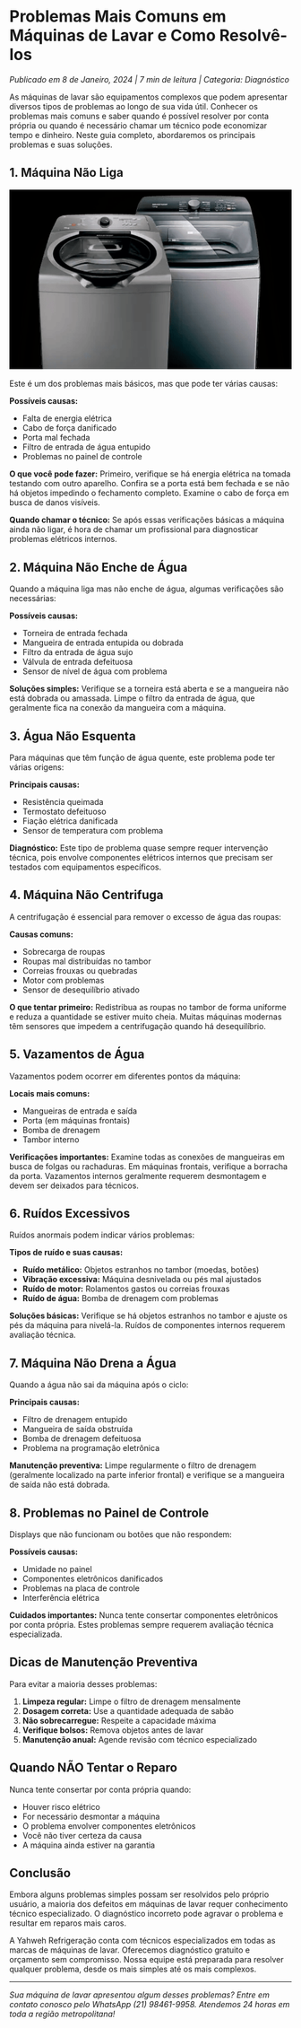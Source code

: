 # Problemas Mais Comuns em Máquinas de Lavar e Como Resolvê-los

*Publicado em 8 de Janeiro, 2024 | 7 min de leitura | Categoria: Diagnóstico*

As máquinas de lavar são equipamentos complexos que podem apresentar diversos tipos de problemas ao longo de sua vida útil. Conhecer os problemas mais comuns e saber quando é possível resolver por conta própria ou quando é necessário chamar um técnico pode economizar tempo e dinheiro. Neste guia completo, abordaremos os principais problemas e suas soluções.

## 1. Máquina Não Liga

![Máquinas de Lavar](/src/assets/maquina_lavar_nova_2.png)

Este é um dos problemas mais básicos, mas que pode ter várias causas:

**Possíveis causas:**
- Falta de energia elétrica
- Cabo de força danificado
- Porta mal fechada
- Filtro de entrada de água entupido
- Problemas no painel de controle

**O que você pode fazer:**
Primeiro, verifique se há energia elétrica na tomada testando com outro aparelho. Confira se a porta está bem fechada e se não há objetos impedindo o fechamento completo. Examine o cabo de força em busca de danos visíveis.

**Quando chamar o técnico:**
Se após essas verificações básicas a máquina ainda não ligar, é hora de chamar um profissional para diagnosticar problemas elétricos internos.

## 2. Máquina Não Enche de Água

Quando a máquina liga mas não enche de água, algumas verificações são necessárias:

**Possíveis causas:**
- Torneira de entrada fechada
- Mangueira de entrada entupida ou dobrada
- Filtro da entrada de água sujo
- Válvula de entrada defeituosa
- Sensor de nível de água com problema

**Soluções simples:**
Verifique se a torneira está aberta e se a mangueira não está dobrada ou amassada. Limpe o filtro da entrada de água, que geralmente fica na conexão da mangueira com a máquina.

## 3. Água Não Esquenta

Para máquinas que têm função de água quente, este problema pode ter várias origens:

**Principais causas:**
- Resistência queimada
- Termostato defeituoso
- Fiação elétrica danificada
- Sensor de temperatura com problema

**Diagnóstico:**
Este tipo de problema quase sempre requer intervenção técnica, pois envolve componentes elétricos internos que precisam ser testados com equipamentos específicos.

## 4. Máquina Não Centrifuga

A centrifugação é essencial para remover o excesso de água das roupas:

**Causas comuns:**
- Sobrecarga de roupas
- Roupas mal distribuídas no tambor
- Correias frouxas ou quebradas
- Motor com problemas
- Sensor de desequilíbrio ativado

**O que tentar primeiro:**
Redistribua as roupas no tambor de forma uniforme e reduza a quantidade se estiver muito cheia. Muitas máquinas modernas têm sensores que impedem a centrifugação quando há desequilíbrio.

## 5. Vazamentos de Água

Vazamentos podem ocorrer em diferentes pontos da máquina:

**Locais mais comuns:**
- Mangueiras de entrada e saída
- Porta (em máquinas frontais)
- Bomba de drenagem
- Tambor interno

**Verificações importantes:**
Examine todas as conexões de mangueiras em busca de folgas ou rachaduras. Em máquinas frontais, verifique a borracha da porta. Vazamentos internos geralmente requerem desmontagem e devem ser deixados para técnicos.

## 6. Ruídos Excessivos

Ruídos anormais podem indicar vários problemas:

**Tipos de ruído e suas causas:**
- **Ruído metálico:** Objetos estranhos no tambor (moedas, botões)
- **Vibração excessiva:** Máquina desnivelada ou pés mal ajustados
- **Ruído de motor:** Rolamentos gastos ou correias frouxas
- **Ruído de água:** Bomba de drenagem com problemas

**Soluções básicas:**
Verifique se há objetos estranhos no tambor e ajuste os pés da máquina para nivelá-la. Ruídos de componentes internos requerem avaliação técnica.

## 7. Máquina Não Drena a Água

Quando a água não sai da máquina após o ciclo:

**Principais causas:**
- Filtro de drenagem entupido
- Mangueira de saída obstruída
- Bomba de drenagem defeituosa
- Problema na programação eletrônica

**Manutenção preventiva:**
Limpe regularmente o filtro de drenagem (geralmente localizado na parte inferior frontal) e verifique se a mangueira de saída não está dobrada.

## 8. Problemas no Painel de Controle

Displays que não funcionam ou botões que não respondem:

**Possíveis causas:**
- Umidade no painel
- Componentes eletrônicos danificados
- Problemas na placa de controle
- Interferência elétrica

**Cuidados importantes:**
Nunca tente consertar componentes eletrônicos por conta própria. Estes problemas sempre requerem avaliação técnica especializada.

## Dicas de Manutenção Preventiva

Para evitar a maioria desses problemas:

1. **Limpeza regular:** Limpe o filtro de drenagem mensalmente
2. **Dosagem correta:** Use a quantidade adequada de sabão
3. **Não sobrecarregue:** Respeite a capacidade máxima
4. **Verifique bolsos:** Remova objetos antes de lavar
5. **Manutenção anual:** Agende revisão com técnico especializado

## Quando NÃO Tentar o Reparo

Nunca tente consertar por conta própria quando:
- Houver risco elétrico
- For necessário desmontar a máquina
- O problema envolver componentes eletrônicos
- Você não tiver certeza da causa
- A máquina ainda estiver na garantia

## Conclusão

Embora alguns problemas simples possam ser resolvidos pelo próprio usuário, a maioria dos defeitos em máquinas de lavar requer conhecimento técnico especializado. O diagnóstico incorreto pode agravar o problema e resultar em reparos mais caros.

A Yahweh Refrigeração conta com técnicos especializados em todas as marcas de máquinas de lavar. Oferecemos diagnóstico gratuito e orçamento sem compromisso. Nossa equipe está preparada para resolver qualquer problema, desde os mais simples até os mais complexos.

---

*Sua máquina de lavar apresentou algum desses problemas? Entre em contato conosco pelo WhatsApp (21) 98461-9958. Atendemos 24 horas em toda a região metropolitana!*

